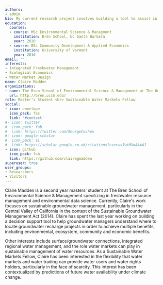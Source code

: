 ```yaml
---
authors:
- admin
bio: My current research project involves building a tool to assist in the placement of groundwater recharge projects that are capable of achieving mulitple beneifts.
education:
  courses:
  - course: MSc Environmental Science & Managment
    institution: Bren School, UC Santa Barbara
    year: 2020
  - course: BSc Community Development & Applied Economics
    institution: University of Vermont
    year: 2016
email: ""
interests:
- Integrated Freshwater Management
- Ecological Economics
- Water Market Design
name: Claire Madden
organizations:
- name: The Bren School of Environmental Science & Management at The University of California, Santa Barbara
  url: http://bren.ucsb.edu/
role: Master's Student <br> Sustainable Water Markets Fellow
social:
- icon: envelope
  icon_pack: fas
  link: '#contact'
#- icon: twitter
#  icon_pack: fab
#  link: https://twitter.com/GeorgeCushen
#- icon: google-scholar
#  icon_pack: ai
#  link: https://scholar.google.co.uk/citations?user=sIwtMXoAAAAJ
- icon: github
  icon_pack: fab
  link: https://github.com/clairegmadden
superuser: true
user_groups:
- Researchers
- Visitors
---
```


Claire Madden is a second year masters' student at The Bren School of Environmental Science & Management specilizing in freshwater resource management and environmental data science. Currently, Claire's work focuses on sustainable groundwater management, particularly in the Central Valley of California in the context of the Sustainable Groundwater Management Act (2014). Claire has spent the last year working on building a decision support tool to help groundwater managers understand where to locate groundwater recharge projects in order to achieve multiple benefits, including environmental, ecosystem, community and economic benefits. 

Other interests include surface/groundwater connections, integrated regional water management, and the role water markets can play in sustainable management of water resources. As a Sustainable Water Markets Fellow, Claire has been interested in the flexibility that water markets and water trading can provide water users and water rights holders, particularly in the face of scarcity. This interest has been contextualized by predictions of future water availability under climate change. 
